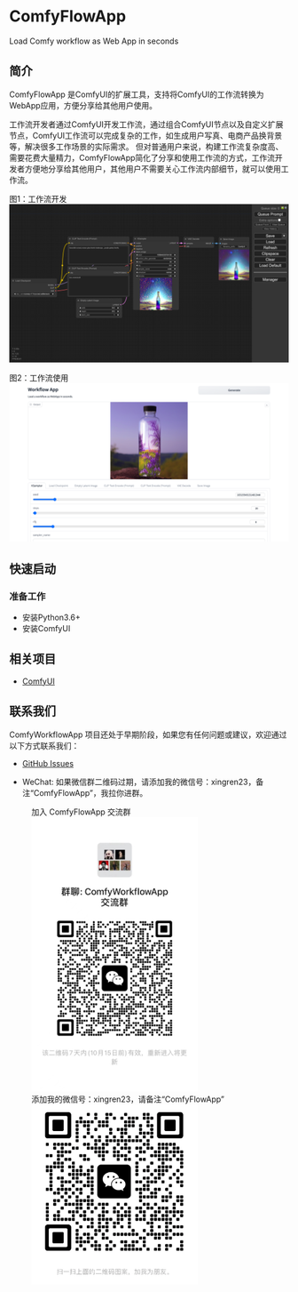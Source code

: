 # ComfyFlowApp
Load Comfy workflow as Web App in seconds

## 简介
ComfyFlowApp 是ComfyUI的扩展工具，支持将ComfyUI的工作流转换为WebApp应用，方便分享给其他用户使用。

工作流开发者通过ComfyUI开发工作流，通过组合ComfyUI节点以及自定义扩展节点，ComfyUI工作流可以完成复杂的工作，如生成用户写真、电商产品换背景等，解决很多工作场景的实际需求。
但对普通用户来说，构建工作流复杂度高、需要花费大量精力，ComfyFlowApp简化了分享和使用工作流的方式，工作流开发者方便地分享给其他用户，其他用户不需要关心工作流内部细节，就可以使用工作流。

图1：工作流开发
![图1](docs/images/comfy-workflow.png)

图2：工作流使用
![图2](docs/images/comfy-workflow-app.png)

## 快速启动

### 准备工作
- 安装Python3.6+
- 安装ComfyUI



## 相关项目
- [ComfyUI](https://github.com/comfyanonymous/ComfyUI)

## 联系我们
ComfyWorkflowApp 项目还处于早期阶段，如果您有任何问题或建议，欢迎通过以下方式联系我们：

- [GitHub Issues](https://github.com/xingren23/ComfyWorkflowApp/issues)

- WeChat: 如果微信群二维码过期，请添加我的微信号：xingren23，备注“ComfyFlowApp”，我拉你进群。

<figure>
    <figcaption>加入 ComfyFlowApp 交流群</figcaption>
    <img src="docs/images/WechatGroup.png" width=300/>
    <figcaption>添加我的微信号：xingren23，请备注“ComfyFlowApp”</figcaption>
    <img src="docs/images/wechat-xingren23.png" width=300/>
</figure>